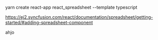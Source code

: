 

yarn create react-app react_spreadsheet --template typescript

https://ej2.syncfusion.com/react/documentation/spreadsheet/getting-started/#adding-spreadsheet-component

ahjo

